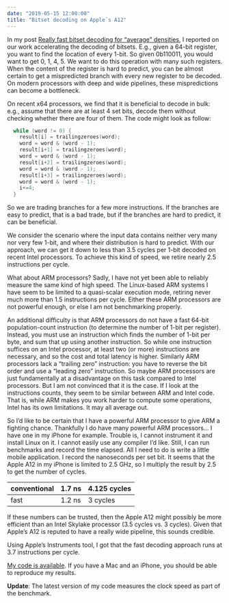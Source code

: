 ```yaml
---
date: "2019-05-15 12:00:00"
title: "Bitset decoding on Apple´s A12"
---
```




In my post [Really fast bitset decoding for “average” densities](/lemire/blog/2019/05/03/really-fast-bitset-decoding-for-average-densities/), I reported on our work accelerating the decoding of bitsets. E.g., given a 64-bit register, you want to find the location of every 1-bit. So given 0b110011, you would want to get 0, 1, 4, 5. We want to do this operation with many such registers. When the content of the register is hard to predict, you can be almost certain to get a mispredicted branch with every new register to be decoded. On modern processors with deep and wide pipelines, these mispredictions can become a bottleneck.

On recent x64 processors, we find that it is beneficial to decode in bulk: e.g., assume that there are at least 4 set bits, decode them without checking whether there are four of them. The code might look as follow:
```C
  while (word != 0) {
    result[i] = trailingzeroes(word);
    word = word & (word - 1);
    result[i+1] = trailingzeroes(word);
    word = word & (word - 1);
    result[i+2] = trailingzeroes(word);
    word = word & (word - 1);
    result[i+3] = trailingzeroes(word);
    word = word & (word - 1);
    i+=4;
  }
```


So we are trading branches for a few more instructions. If the branches are easy to predict, that is a bad trade, but if the branches are hard to predict, it can be beneficial.

We consider the scenario where the input data contains neither very many nor very few 1-bit, and where their distribution is hard to predict. With our approach, we can get it down to less than 3.5 cycles per 1-bit decoded on recent Intel processors. To achieve this kind of speed, we retire nearly 2.5 instructions per cycle.

What about ARM processors? Sadly, I have not yet been able to reliably measure the same kind of high speed. The Linux-based ARM systems I have seem to be limited to a quasi-scalar execution mode, retiring never much more than 1.5 instructions per cycle. Either these ARM processors are not powerful enough, or else I am not benchmarking properly.

An additional difficulty is that ARM processors do not have a fast 64-bit population-count instruction (to determine the number of 1-bit per register). Instead, you must use an instruction which finds the number of 1-bit per byte, and sum that up using another instruction. So while one instruction suffices on an Intel processor, at least two (or more) instructions are necessary, and so the cost and total latency is higher. Similarly ARM processors lack a &ldquo;trailing zero&rdquo; instruction: you have to reverse the bit order and use a &ldquo;leading zero&rdquo; instruction. So maybe ARM processors are just fundamentally at a disadvantage on this task compared to Intel processors. But I am not convinced that it is the case. If I look at the instructions counts, they seem to be similar between ARM and Intel code. That is, while ARM makes you work harder to compute some operations, Intel has its own limitations. It may all average out.

So I&rsquo;d like to be certain that I have a powerful ARM processor to give ARM a fighting chance. Thankfully I do have many powerful ARM processors&hellip; I have one in my iPhone for example. Trouble is, I cannot instrument it and install Linux on it. I cannot easily use any compiler I&rsquo;d like. Still, I can run benchmarks and record the time elapsed. All I need to do is write a little mobile application. I record the nanoseconds per set bit. It seems that the Apple A12 in my iPhone is limited to 2.5 GHz, so I multiply the result by 2.5 to get the number of cycles.

conventional             |1.7 ns                   |4.125 cycles             |
-------------------------|-------------------------|-------------------------|
fast                     |1.2 ns                   |3 cycles                 |


If these numbers can be trusted, then the Apple A12 might possibly be more efficient than an Intel Skylake processor (3.5 cycles vs. 3 cycles). Given that Apple&rsquo;s A12 is reputed to have a really wide pipeline, this sounds credible.

Using Apple&rsquo;s Instruments tool, I got that the fast decoding approach runs at 3.7 instructions per cycle.

[My code is available](https://github.com/lemire/iosbitmapdecoding). If you have a Mac and an iPhone, you should be able to reproduce my results.

__Update__: The latest version of my code measures the clock speed as part of the benchmark.

